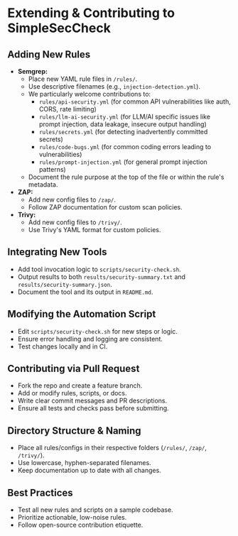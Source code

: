 # Extending & Contributing to SimpleSecCheck

## Adding New Rules
- **Semgrep:**
  - Place new YAML rule files in `/rules/`.
  - Use descriptive filenames (e.g., `injection-detection.yml`).
  - We particularly welcome contributions to:
    - `rules/api-security.yml` (for common API vulnerabilities like auth, CORS, rate limiting)
    - `rules/llm-ai-security.yml` (for LLM/AI specific issues like prompt injection, data leakage, insecure output handling)
    - `rules/secrets.yml` (for detecting inadvertently committed secrets)
    - `rules/code-bugs.yml` (for common coding errors leading to vulnerabilities)
    - `rules/prompt-injection.yml` (for general prompt injection patterns)
  - Document the rule purpose at the top of the file or within the rule's metadata.
- **ZAP:**
  - Add new config files to `/zap/`.
  - Follow ZAP documentation for custom scan policies.
- **Trivy:**
  - Add new config files to `/trivy/`.
  - Use Trivy's YAML format for custom policies.

## Integrating New Tools
- Add tool invocation logic to `scripts/security-check.sh`.
- Output results to both `results/security-summary.txt` and `results/security-summary.json`.
- Document the tool and its output in `README.md`.

## Modifying the Automation Script
- Edit `scripts/security-check.sh` for new steps or logic.
- Ensure error handling and logging are consistent.
- Test changes locally and in CI.

## Contributing via Pull Request
- Fork the repo and create a feature branch.
- Add or modify rules, scripts, or docs.
- Write clear commit messages and PR descriptions.
- Ensure all tests and checks pass before submitting.

## Directory Structure & Naming
- Place all rules/configs in their respective folders (`/rules/`, `/zap/`, `/trivy/`).
- Use lowercase, hyphen-separated filenames.
- Keep documentation up to date with all changes.

## Best Practices
- Test all new rules and scripts on a sample codebase.
- Prioritize actionable, low-noise rules.
- Follow open-source contribution etiquette. 
